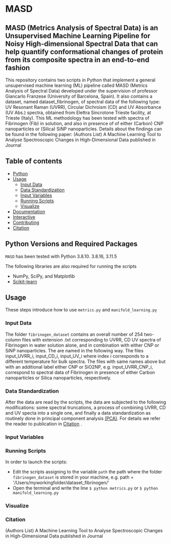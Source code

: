 # MASD

## MASD (Metrics Analysis of Spectral Data) is an Unsupervised Machine Learning Pipeline for Noisy High-dimensional Spectral Data that can help quantify conformational changes of protein from its composite spectra in an end-to-end fashion
This repository contains two scripts in Python that implement a general unsupervised machine learning (ML) pipeline called MASD (Metrics Analysis of Spectral Data) developed under the supervision of professor Giancarlo Franzese (University of Barcelona, Spain). It also contains a dataset, named dataset_fibrinogen, of spectral data of the following type: UV Resonant Raman (UVRR), Circular Dichroism (CD) and UV Absorbance (UV Abs.) spectra, obtained from  Elettra Sincrotone Trieste facility, at Trieste (Italy). This ML methodology has been tested
with spectra of Fibrinogen (Fib) in solution, and also in presence of of either (Carbon) CNP nanoparticles or (Silica) SiNP nanoparticles. Details about the findings can be found in the following paper: (Authors List) A Machine Learning Tool to Analyse Spectroscopic Changes in High-Dimensional Data published in Journal


## Table of contents
- [Python](#Python)
- [Usage](#usage)
  - [Input Data](#input-data)
  - [Data Standardization](#standardize-data)
  - [Input Variables](#input-variables)
  - [Running Scripts](#Running-script)
  - [Visualize](#visualize)
- [Documentation](#documentation)
- [Interactive](#interactive)
- [Contributing](#contributing)
- [Citation](#citation)

## Python Versions and Required Packages  
`MASD` has been tested  with Python 3.8.10. 3.8.16, 3.11.5

The following libraries are also required for running the scripts
 - NumPy, SciPy, and Matplotlib
 - [Scikit-learn](https://scikit-learn.org/stable/index.html)

## Usage
These steps introduce how to use `metrics.py` and  `manifold_learning.py`

### Input Data
The folder `fibrinogen_dataset` contains an overall number of 254  two-column files with extension .txt corresponding to UVRR, CD UV spectra of Fibrinogen in water solution alone, and in combination with either CNP or SiNP nanoparticles. The are named in the following way. The files input_UVRR_i,  input_CD_i, input_UV_i where index i corresponds to a different temperature for bulk spectra. The files with same names above but with an additional label either CNP or SiO2NP, e.g.  input_UVRR_CNP_i, correspond to
spectral data of Fibrinogen in presence of either Carbon nanoparticles or Silica nanoparticles, respectively. 

### Data Standardization 
After the data are read by the scripts, the data are subjected to the following modifications: some spectral truncations, a process of combining UVRR, CD and UV specta into a single one, and finally a data standardization as routinely done in principal component analysis
[(PCA)](https://en.wikipedia.org/wiki/Principal_component_analysis). For details we refer the reader to publication in [Citation](#citation)
.

### Input Variables



### Running Scripts
In order to launch the scripts:
 - Edit the scripts assigning to the variable  `path` the path where  the folder `fibrinogen_dataset` is stored in your machine, e.g. path = '/Users/myworkingfolder/dataset_fibrinogen/'
 - Open the terminal and write the line  ```$ python metrics.py``` or ```$ python manifold_learning.py```


### Visualize




### Citation

(Authors List) A Machine Learning Tool to Analyse Spectroscopic Changes in High-Dimensional Data published in Journal







